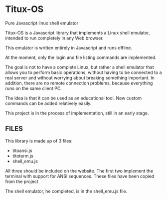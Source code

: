 # Titux-OS

Pure Javascript linux shell emulator

Titux-OS is a Javascript library that implements a Linux shell emulator, intended to run completely in any Web browser.

This emulator is written entirely in Javascript and runs offline.

At the moment, only the login and file listing commands are implemented.

The goal is not to have a complete Linux, but rather a shell emulator that allows you to 
perform basic operations, without having to be connected to a real server and without 
worrying about breaking something important.  In addition, there are no remote connection 
problems, because everything runs on the same client PC.

The idea is that it can be used as an educational tool. New custom commands can be added relatively easily.

This project is in the process of implementation, still in an early stage.

## FILES 

This library is made up of 3 files:

* titoansi.js
* titoterm.js
* shell_emu.js

All three should be included on the website. The first two implement the terminal with support for ANSI sequences. These files have been copied from the project 

The shell emulator, he completed, is in the shell_emu.js file.

